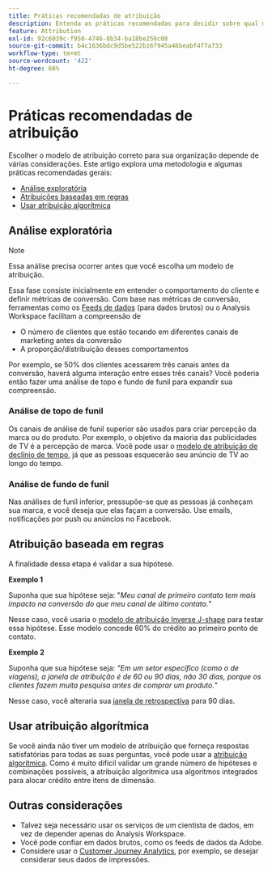 ```yaml
---
title: Práticas recomendadas de atribuição
description: Entenda as práticas recomendadas para decidir sobre qual modelo de atribuição usar.
feature: Attribution
exl-id: 92c6039c-f950-4746-8b34-ba18be258c08
source-git-commit: b4c1636bdc9d5be522b16f945a46beabf4f7a733
workflow-type: tm+mt
source-wordcount: '422'
ht-degree: 66%

---
```


# Práticas recomendadas de atribuição

Escolher o modelo de atribuição correto para sua organização depende de várias considerações. Este artigo explora uma metodologia e algumas práticas recomendadas gerais:

* [Análise exploratória](#exploratory-analysis)
* [Atribuições baseadas em regras](#rule-base-attribution)
* [Usar atribuição algorítmica](#use-algorithmic-attribution)

## Análise exploratória

>[!NOTE]
>Essa análise precisa ocorrer antes que você escolha um modelo de atribuição.

Essa fase consiste inicialmente em entender o comportamento do cliente e definir métricas de conversão. Com base nas métricas de conversão, ferramentas como os [Feeds de dados](https://experienceleague.adobe.com/pt-br/docs/analytics/export/analytics-data-feed/data-feed-overview) (para dados brutos) ou o Analysis Workspace facilitam a compreensão de

* O número de clientes que estão tocando em diferentes canais de marketing antes da conversão
* A proporção/distribuição desses comportamentos

Por exemplo, se 50% dos clientes acessarem três canais antes da conversão, haverá alguma interação entre esses três canais?
Você poderia então fazer uma análise de topo e fundo de funil para expandir sua compreensão.

### Análise de topo de funil

Os canais de análise de funil superior são usados para criar percepção da marca ou do produto. Por exemplo, o objetivo da maioria das publicidades de TV é a percepção de marca. Você pode usar o [modelo de atribuição de declínio de tempo](/help/analyze/analysis-workspace/attribution/models.md), já que as pessoas esquecerão seu anúncio de TV ao longo do tempo.

### Análise de fundo de funil

Nas análises de funil inferior, pressupõe-se que as pessoas já conheçam sua marca, e você deseja que elas façam a conversão. Use emails, notificações por push ou anúncios no Facebook.

## Atribuição baseada em regras

A finalidade dessa etapa é validar a sua hipótese.

**Exemplo 1**

Suponha que sua hipótese seja: &quot;*Meu canal de primeiro contato tem mais impacto na conversão do que meu canal de último contato.*&quot;

Nesse caso, você usaria o [modelo de atribuição Inverse J-shape](/help/analyze/analysis-workspace/attribution/models.md) para testar essa hipótese. Esse modelo concede 60% do crédito ao primeiro ponto de contato.

**Exemplo 2**

Suponha que sua hipótese seja: *&quot;Em um setor específico (como o de viagens), a janela de atribuição é de 60 ou 90 dias, não 30 dias, porque os clientes fazem muita pesquisa antes de comprar um produto.*&quot;

Nesse caso, você alteraria sua [janela de retrospectiva](https://experienceleague.adobe.com/en/docs/analytics/analyze/analysis-workspace/attribution/models) para 90 dias.

## Usar atribuição algorítmica

Se você ainda não tiver um modelo de atribuição que forneça respostas satisfatórias para todas as suas perguntas, você pode usar a [atribuição algorítmica](/help/analyze/analysis-workspace/attribution/algorithmic.md). Como é muito difícil validar um grande número de hipóteses e combinações possíveis, a atribuição algorítmica usa algoritmos integrados para alocar crédito entre itens de dimensão.

## Outras considerações

* Talvez seja necessário usar os serviços de um cientista de dados, em vez de depender apenas do Analysis Workspace.
* Você pode confiar em dados brutos, como os feeds de dados da Adobe.
* Considere usar o [Customer Journey Analytics](https://experienceleague.adobe.com/en/docs/analytics-platform/using/cja-overview/cja-b2c-overview/cja-overview), por exemplo, se desejar considerar seus dados de impressões.
